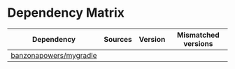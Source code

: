 # Dependency Matrix

Dependency | Sources | Version | Mismatched versions
---------- | ------- | ------- | -------------------
[banzonapowers/mygradle](https://github.com/banzonapowers/mygradle.git) |  | []() | 
